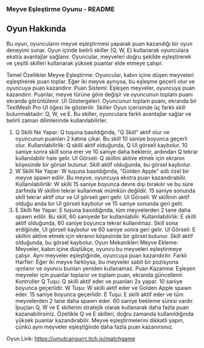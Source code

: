 ### Meyve Eşleştirme Oyunu - README

## Oyun Hakkında
Bu oyun, oyuncuların meyve eşleştirmesi yaparak puan kazandığı bir oyun deneyimi sunar. Oyun içinde belirli skiller (Q, W, E) kullanarak oyunculara ekstra avantajlar sağlanır. Oyuncular, meyveleri doğru şekilde eşleştirerek ve çeşitli skilleri kullanarak yüksek puanlar elde etmeye çalışır.

Temel Özellikler
Meyve Eşleştirme: Oyuncular, kabın içine düşen meyveleri eşleştirerek puan toplar. Eğer iki meyve aynıysa, bu eşleşme geçerli olur ve oyuncuya puan kazandırır.
Puan Sistemi: Eşleşen meyveler, oyuncuya puan kazandırır. Puanlar, meyve türüne göre değişir ve oyuncunun toplam puanı ekranda görüntülenir.
UI Göstergeleri: Oyuncunun toplam puanı, ekranda bir TextMesh Pro UI öğesi ile gösterilir.
Skiller
Oyun içerisinde üç farklı skill bulunmaktadır: Q, W, ve E. Bu skiller, oyunculara farklı avantajlar sağlar ve belirli zaman dilimlerinde kullanılabilirler.

1. Q Skilli
Ne Yapar: Q tuşuna basıldığında, "Q Skill" aktif olur ve oyuncunun puanları 2 katına çıkar. Bu skill 10 saniye boyunca geçerli olur.
Kullanılabilirlik: Q skilli aktif olduğunda, Q UI görseli kaybolur. 10 saniye sonra skill sona erer ve 10 saniye daha beklenir, ardından Q tekrar kullanılabilir hale gelir.
UI Görseli: Q skillini aktive etmek için ekranın köşesinde bir görsel bulunur. Skill aktif olduğunda, bu görsel kaybolur.
2. W Skilli
Ne Yapar: W tuşuna basıldığında, "Golden Apple" adlı özel bir meyve spawn edilir. Bu meyve, oyuncuya ekstra puan kazandırabilir.
Kullanılabilirlik: W skilli 15 saniye boyunca devre dışı bırakılır ve bu süre zarfında W skillini tekrar kullanmak mümkün değildir. 15 saniye sonunda skill tekrar aktif olur ve UI görseli geri gelir.
UI Görseli: W skillinin aktif olduğu anda bir UI görseli kaybolur ve 15 saniye sonunda geri gelir.
3. E Skilli
Ne Yapar: E tuşuna basıldığında, tüm meyvelerden 2 tane daha spawn edilir. Bu skill, 60 saniyede bir kullanılabilir.
Kullanılabilirlik: E skilli aktif olduğunda, 60 saniye boyunca tekrar kullanılmaz. Skill sona erdiğinde, UI görseli kaybolur ve 60 saniye sonra geri gelir.
UI Görseli: E skillini aktive etmek için ekranın köşesinde bir görsel bulunur. Skill aktif olduğunda, bu görsel kaybolur.
Oyun Mekanikleri
Meyve Ekleme: Meyveler, kabın içine düştükçe, oyuncu bu meyveleri eşleştirmeye çalışır. Aynı meyveler eşleştiğinde, oyuncuya puan kazandırılır.
Farklı Harfler: Eğer iki meyve farklıysa, bu meyveler sabit bir pozisyona ışınlanır ve oyuncu bunları yeniden kullanamaz.
Puan Kazanma: Eşleşen meyveler için puanlar toplanır ve toplam puan, ekranda güncellenir.
Kontroller
Q Tuşu: Q skilli aktif eder ve puanları 2x yapar. 10 saniye boyunca geçerlidir.
W Tuşu: W skilli aktif eder ve Golden Apple spawn eder. 15 saniye boyunca geçerlidir.
E Tuşu: E skilli aktif eder ve tüm meyvelerden 2 tane daha spawn eder. 60 saniye bekleme süresi vardır.
İpuçları
Q, W ve E skillerini stratejik olarak kullanarak daha fazla puan kazanabilirsiniz. Özellikle Q ve E skilleri, doğru zamanda kullanıldığında yüksek puanlar kazandırabilir.
Meyve eşleştirmelerini dikkatli yapın, çünkü aynı meyveler eşleştiğinde daha fazla puan kazanırsınız.

Oyun Link: https://umutcangurrr.itch.io/matchgame